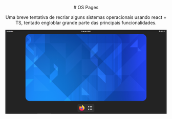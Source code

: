 <p align="center" > 
# OS Pages
</p>

<p align="center">
    Uma breve tentativa de recriar alguns sistemas operacionais usando react + TS, tentado engloblar grande parte das principais funcionalidades.
</p>

![img](./capture.png)
